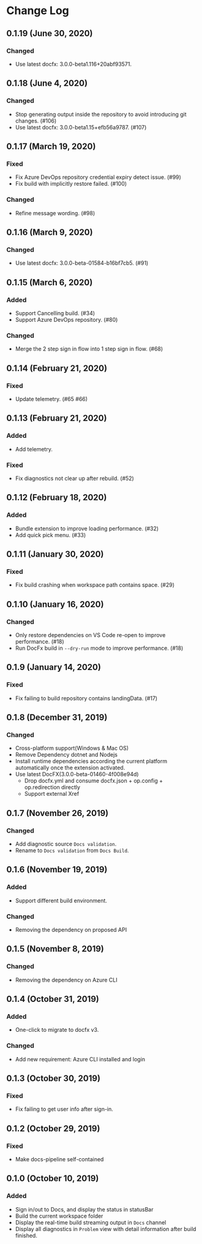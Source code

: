 # Change Log

## 0.1.19 (June 30, 2020)
### Changed
- Use latest docfx: 3.0.0-beta1.116+20abf93571.

## 0.1.18 (June 4, 2020)
### Changed
- Stop generating output inside the repository to avoid introducing git changes. (#106)
- Use latest docfx: 3.0.0-beta1.15+efb56a9787. (#107)

## 0.1.17 (March 19, 2020)
### Fixed
- Fix Azure DevOps repository credential expiry detect issue. (#99)
- Fix build with implicitly restore failed. (#100)
### Changed
- Refine message wording. (#98)

## 0.1.16 (March 9, 2020)
### Changed
- Use latest docfx: 3.0.0-beta-01584-b16bf7cb5. (#91)

## 0.1.15 (March 6, 2020)
### Added
- Support Cancelling build. (#34)
- Support Azure DevOps repository. (#80)
### Changed
- Merge the 2 step sign in flow into 1 step sign in flow. (#68)

## 0.1.14 (February 21, 2020)
### Fixed
- Update telemetry. (#65 #66)

## 0.1.13 (February 21, 2020)
### Added
- Add telemetry.
### Fixed
- Fix diagnostics not clear up after rebuild. (#52)

## 0.1.12 (February 18, 2020)
### Added
- Bundle extension to improve loading performance. (#32)
- Add quick pick menu. (#33)

## 0.1.11 (January 30, 2020)
### Fixed
- Fix build crashing when workspace path contains space. (#29)

## 0.1.10 (January 16, 2020)
### Changed
- Only restore dependencies on VS Code re-open to improve performance. (#18)
- Run DocFx build in `--dry-run` mode to improve performance. (#18)

## 0.1.9 (January 14, 2020)
### Fixed
- Fix failing to build repository contains landingData. (#17)

## 0.1.8 (December 31, 2019)
### Changed
- Cross-platform support(Windows & Mac OS)
- Remove Dependency dotnet and Nodejs
- Install runtime dependencies according the current platform automatically once the extension activated.
- Use latest DocFX(3.0.0-beta-01460-4f008e94d)
  - Drop docfx.yml and consume docfx.json + op.config + op.redirection directly
  - Support external Xref

## 0.1.7 (November 26, 2019)
### Changed
- Add diagnostic source `Docs validation`.
- Rename to `Docs validation` from `Docs Build`.

## 0.1.6 (November 19, 2019)
### Added
- Support different build environment.
### Changed
- Removing the dependency on proposed API

## 0.1.5 (November 8, 2019)
### Changed
- Removing the dependency on Azure CLI

## 0.1.4 (October 31, 2019)
### Added
- One-click to migrate to docfx v3.
### Changed
- Add new requirement: Azure CLI installed and login

## 0.1.3 (October 30, 2019)
### Fixed
- Fix failing to get user info after sign-in.

## 0.1.2 (October 29, 2019)
### Fixed
- Make docs-pipeline self-contained

## 0.1.0 (October 10, 2019)
### Added
- Sign in/out to Docs, and display the status in statusBar
- Build the current workspace folder
- Display the real-time build streaming output in `Docs` channel
- Display all diagnostics in `Problem` view with detail information after build finished.
